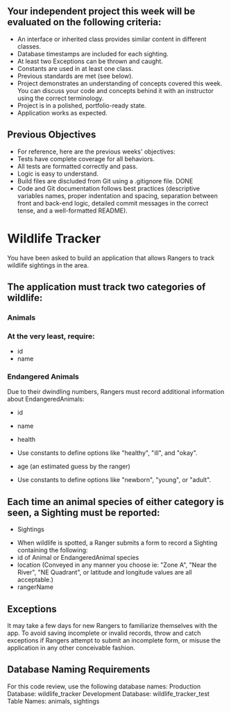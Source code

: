 ## Your independent project this week will be evaluated on the following criteria:
* An interface or inherited class provides similar content in different classes.
* Database timestamps are included for each sighting.
* At least two Exceptions can be thrown and caught.
* Constants are used in at least one class.
* Previous standards are met (see below).
* Project demonstrates an understanding of concepts covered this week. You can discuss your code and concepts behind it with an instructor using the correct terminology.
* Project is in a polished, portfolio-ready state.
* Application works as expected.

## Previous Objectives
* For reference, here are the previous weeks' objectives:
* Tests have complete coverage for all behaviors.
* All tests are formatted correctly and pass.
* Logic is easy to understand.
* Build files are discluded from Git using a .gitignore file. DONE
* Code and Git documentation follows best practices (descriptive variables names, proper indentation and spacing, separation between front and back-end logic, detailed commit messages in the correct tense, and a well-formatted README).


# Wildlife Tracker
You have been asked to build an application that allows Rangers to track wildlife sightings in the area.
## The application must track two categories of wildlife:
### Animals
### At the very least, require:
- id
- name
### Endangered Animals
Due to their dwindling numbers, Rangers must record additional information about EndangeredAnimals:
- id
- name

- health
- Use constants to define options like "healthy", "ill", and "okay".

- age (an estimated guess by the ranger)
- Use constants to define options like "newborn", "young", or "adult".

## Each time an animal species of either category is seen, a Sighting must be reported:
- Sightings
* When wildlife is spotted, a Ranger submits a form to record a Sighting containing the following:
* id of Animal or EndangeredAnimal species
* location
(Conveyed in any manner you choose ie: "Zone A", "Near the River", "NE Quadrant", or latitude and longitude values are all acceptable.)
* rangerName

## Exceptions
It may take a few days for new Rangers to familiarize themselves with the app. To avoid saving incomplete or invalid records, throw and catch exceptions if Rangers attempt to submit an incomplete form, or misuse the application in any other conceivable fashion.

## Database Naming Requirements
For this code review, use the following database names:
Production Database: wildlife_tracker
Development Database: wildlife_tracker_test
Table Names: animals, sightings
